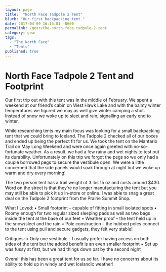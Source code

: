 ```yaml
---
layout: page
title:  "North Face Tadpole 2 Tent"
blurb: "Our first backpacking tent."
date: 2017-04-09 16:16:01 -0600
permalink: /gear/the-north-face-tadpole-2-tent
category: gear
tags:
  - "The North Face"
  - "Tents"
published: true
---
```


# North Face Tadpole 2 Tent and Footprint

Our first trip out with this tent was in the middle of February. We spent a weekend at our friend’s cabin on West Hawk Lake and with the balmy winter temperatures we figured we may as well give winter camping a shot. Instead of snow we woke up to sleet and rain, signalling an early end to winter. 

While researching tents my main focus was looking for a small backpacking tent that we could bring to Iceland. The Tadpole 2 checked all of our boxes and ended up being the perfect fit for us. We took the tent on the Mantario Trail on May Long Weekend and were once again greeted with no-so-fortunate weather. As a result, we had a few rainy and wet nights to test out its durability. Unfortunately on this trip we forgot the pegs so we only had a couple borrowed pegs to secure the vestibule open. We were a little concerned that the side panels would soak through at night but we woke up warm and dry every morning!

The two person tent has a trail weight of 3 lbs 15 oz and costs around $430. Word on the street is that they’re no longer manufacturing the tent but you may still be able to pick it up in-store or online. I was able to snag a great deal on the Tadpole 2 footprint from the Prairie Summit Shop.

What I Loved:
•	Small footprint – capable of fitting in small isolated spots
•	Roomy enough for two regular sized sleeping pads as well as two bags inside the tent at the base of our feet
•	Weather proof – the tent held up in the snow/sleet and the rain
•	Pole construction – the hubbed poles connect to the tent using pull and secure gadgets, they felt very stable! 	

Critiques:
•	Only one vestibule - I usually prefer having access on both sides of the tent but the added benefit is an even smaller footprint
•	Set up was fussy at first, but we had things down pat by the second night


Overall this has been a great tent for us so far. I have no concerns about its ability to hold up in windy and wet Icelandic weather!
